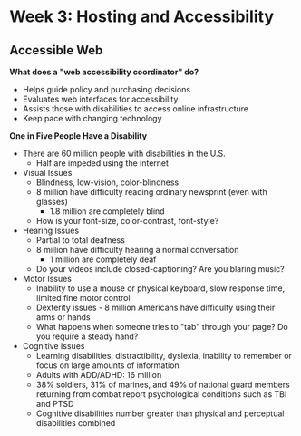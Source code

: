 # Week 3: Hosting and Accessibility

## Accessible Web

**What does a "web accessibility coordinator" do?**
- Helps guide policy and purchasing decisions
- Evaluates web interfaces for accessibility
- Assists those with disabilities to access online infrastructure
- Keep pace with changing technology

**One in Five People Have a Disability**
- There are 60 million people with disabilities in the U.S.
  - Half are impeded using the internet
- Visual Issues
  - Blindness, low-vision, color-blindness
  - 8 million have difficulty reading ordinary newsprint (even with glasses)
    - 1.8 million are completely blind
  - How is your font-size, color-contrast, font-style?
- Hearing Issues
  - Partial to total deafness
  - 8 million have difficulty hearing a normal conversation
    - 1 million are completely deaf
  - Do your videos include closed-captioning? Are you blaring music?
- Motor Issues
  - Inability to use a mouse or physical keyboard, slow response time, limited fine motor control
  - Dexterity issues - 8 million Americans have difficulty using their arms or hands
  - What happens when someone tries to "tab" through your page? Do you require a steady hand?
- Cognitive Issues
  - Learning disabilities, distractibility, dyslexia, inability to remember or focus on large amounts of information
  - Adults with ADD/ADHD: 16 million
  - 38% soldiers, 31% of marines, and 49% of national guard members returning from combat report psychological conditions such as TBI and PTSD
  - Cognitive disabilities number greater than physical and perceptual disabilities combined

